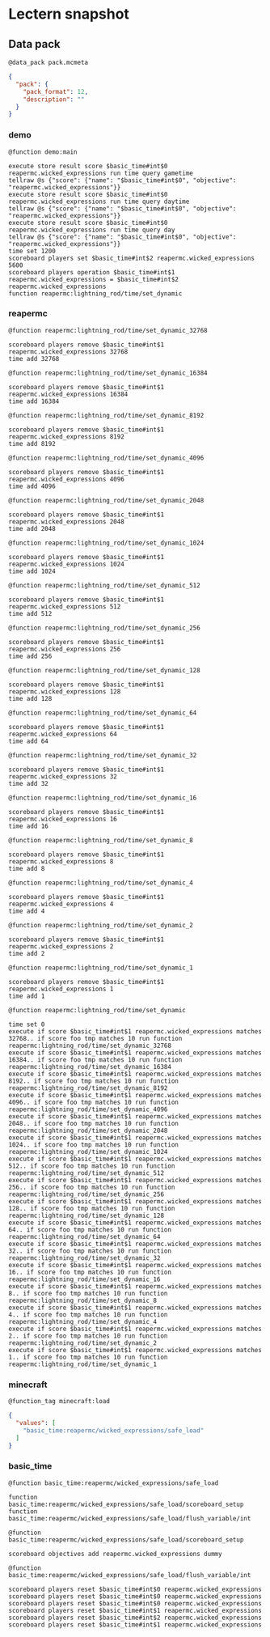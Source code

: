 # Lectern snapshot

## Data pack

`@data_pack pack.mcmeta`

```json
{
  "pack": {
    "pack_format": 12,
    "description": ""
  }
}
```

### demo

`@function demo:main`

```mcfunction
execute store result score $basic_time#int$0 reapermc.wicked_expressions run time query gametime
tellraw @s {"score": {"name": "$basic_time#int$0", "objective": "reapermc.wicked_expressions"}}
execute store result score $basic_time#int$0 reapermc.wicked_expressions run time query daytime
tellraw @s {"score": {"name": "$basic_time#int$0", "objective": "reapermc.wicked_expressions"}}
execute store result score $basic_time#int$0 reapermc.wicked_expressions run time query day
tellraw @s {"score": {"name": "$basic_time#int$0", "objective": "reapermc.wicked_expressions"}}
time set 1200
scoreboard players set $basic_time#int$2 reapermc.wicked_expressions 5600
scoreboard players operation $basic_time#int$1 reapermc.wicked_expressions = $basic_time#int$2 reapermc.wicked_expressions
function reapermc:lightning_rod/time/set_dynamic
```

### reapermc

`@function reapermc:lightning_rod/time/set_dynamic_32768`

```mcfunction
scoreboard players remove $basic_time#int$1 reapermc.wicked_expressions 32768
time add 32768
```

`@function reapermc:lightning_rod/time/set_dynamic_16384`

```mcfunction
scoreboard players remove $basic_time#int$1 reapermc.wicked_expressions 16384
time add 16384
```

`@function reapermc:lightning_rod/time/set_dynamic_8192`

```mcfunction
scoreboard players remove $basic_time#int$1 reapermc.wicked_expressions 8192
time add 8192
```

`@function reapermc:lightning_rod/time/set_dynamic_4096`

```mcfunction
scoreboard players remove $basic_time#int$1 reapermc.wicked_expressions 4096
time add 4096
```

`@function reapermc:lightning_rod/time/set_dynamic_2048`

```mcfunction
scoreboard players remove $basic_time#int$1 reapermc.wicked_expressions 2048
time add 2048
```

`@function reapermc:lightning_rod/time/set_dynamic_1024`

```mcfunction
scoreboard players remove $basic_time#int$1 reapermc.wicked_expressions 1024
time add 1024
```

`@function reapermc:lightning_rod/time/set_dynamic_512`

```mcfunction
scoreboard players remove $basic_time#int$1 reapermc.wicked_expressions 512
time add 512
```

`@function reapermc:lightning_rod/time/set_dynamic_256`

```mcfunction
scoreboard players remove $basic_time#int$1 reapermc.wicked_expressions 256
time add 256
```

`@function reapermc:lightning_rod/time/set_dynamic_128`

```mcfunction
scoreboard players remove $basic_time#int$1 reapermc.wicked_expressions 128
time add 128
```

`@function reapermc:lightning_rod/time/set_dynamic_64`

```mcfunction
scoreboard players remove $basic_time#int$1 reapermc.wicked_expressions 64
time add 64
```

`@function reapermc:lightning_rod/time/set_dynamic_32`

```mcfunction
scoreboard players remove $basic_time#int$1 reapermc.wicked_expressions 32
time add 32
```

`@function reapermc:lightning_rod/time/set_dynamic_16`

```mcfunction
scoreboard players remove $basic_time#int$1 reapermc.wicked_expressions 16
time add 16
```

`@function reapermc:lightning_rod/time/set_dynamic_8`

```mcfunction
scoreboard players remove $basic_time#int$1 reapermc.wicked_expressions 8
time add 8
```

`@function reapermc:lightning_rod/time/set_dynamic_4`

```mcfunction
scoreboard players remove $basic_time#int$1 reapermc.wicked_expressions 4
time add 4
```

`@function reapermc:lightning_rod/time/set_dynamic_2`

```mcfunction
scoreboard players remove $basic_time#int$1 reapermc.wicked_expressions 2
time add 2
```

`@function reapermc:lightning_rod/time/set_dynamic_1`

```mcfunction
scoreboard players remove $basic_time#int$1 reapermc.wicked_expressions 1
time add 1
```

`@function reapermc:lightning_rod/time/set_dynamic`

```mcfunction
time set 0
execute if score $basic_time#int$1 reapermc.wicked_expressions matches 32768.. if score foo tmp matches 10 run function reapermc:lightning_rod/time/set_dynamic_32768
execute if score $basic_time#int$1 reapermc.wicked_expressions matches 16384.. if score foo tmp matches 10 run function reapermc:lightning_rod/time/set_dynamic_16384
execute if score $basic_time#int$1 reapermc.wicked_expressions matches 8192.. if score foo tmp matches 10 run function reapermc:lightning_rod/time/set_dynamic_8192
execute if score $basic_time#int$1 reapermc.wicked_expressions matches 4096.. if score foo tmp matches 10 run function reapermc:lightning_rod/time/set_dynamic_4096
execute if score $basic_time#int$1 reapermc.wicked_expressions matches 2048.. if score foo tmp matches 10 run function reapermc:lightning_rod/time/set_dynamic_2048
execute if score $basic_time#int$1 reapermc.wicked_expressions matches 1024.. if score foo tmp matches 10 run function reapermc:lightning_rod/time/set_dynamic_1024
execute if score $basic_time#int$1 reapermc.wicked_expressions matches 512.. if score foo tmp matches 10 run function reapermc:lightning_rod/time/set_dynamic_512
execute if score $basic_time#int$1 reapermc.wicked_expressions matches 256.. if score foo tmp matches 10 run function reapermc:lightning_rod/time/set_dynamic_256
execute if score $basic_time#int$1 reapermc.wicked_expressions matches 128.. if score foo tmp matches 10 run function reapermc:lightning_rod/time/set_dynamic_128
execute if score $basic_time#int$1 reapermc.wicked_expressions matches 64.. if score foo tmp matches 10 run function reapermc:lightning_rod/time/set_dynamic_64
execute if score $basic_time#int$1 reapermc.wicked_expressions matches 32.. if score foo tmp matches 10 run function reapermc:lightning_rod/time/set_dynamic_32
execute if score $basic_time#int$1 reapermc.wicked_expressions matches 16.. if score foo tmp matches 10 run function reapermc:lightning_rod/time/set_dynamic_16
execute if score $basic_time#int$1 reapermc.wicked_expressions matches 8.. if score foo tmp matches 10 run function reapermc:lightning_rod/time/set_dynamic_8
execute if score $basic_time#int$1 reapermc.wicked_expressions matches 4.. if score foo tmp matches 10 run function reapermc:lightning_rod/time/set_dynamic_4
execute if score $basic_time#int$1 reapermc.wicked_expressions matches 2.. if score foo tmp matches 10 run function reapermc:lightning_rod/time/set_dynamic_2
execute if score $basic_time#int$1 reapermc.wicked_expressions matches 1.. if score foo tmp matches 10 run function reapermc:lightning_rod/time/set_dynamic_1
```

### minecraft

`@function_tag minecraft:load`

```json
{
  "values": [
    "basic_time:reapermc/wicked_expressions/safe_load"
  ]
}
```

### basic_time

`@function basic_time:reapermc/wicked_expressions/safe_load`

```mcfunction
function basic_time:reapermc/wicked_expressions/safe_load/scoreboard_setup
function basic_time:reapermc/wicked_expressions/safe_load/flush_variable/int
```

`@function basic_time:reapermc/wicked_expressions/safe_load/scoreboard_setup`

```mcfunction
scoreboard objectives add reapermc.wicked_expressions dummy
```

`@function basic_time:reapermc/wicked_expressions/safe_load/flush_variable/int`

```mcfunction
scoreboard players reset $basic_time#int$0 reapermc.wicked_expressions
scoreboard players reset $basic_time#int$0 reapermc.wicked_expressions
scoreboard players reset $basic_time#int$0 reapermc.wicked_expressions
scoreboard players reset $basic_time#int$1 reapermc.wicked_expressions
scoreboard players reset $basic_time#int$2 reapermc.wicked_expressions
scoreboard players reset $basic_time#int$1 reapermc.wicked_expressions
```
